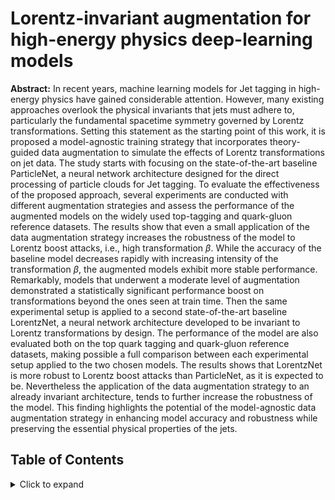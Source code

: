 # Lorentz-invariant augmentation for high-energy physics deep-learning models

**Abstract:** In recent years, machine learning models for Jet tagging in high-energy physics have gained considerable attention. However, many existing approaches overlook the physical invariants that jets must adhere to, particularly the fundamental spacetime symmetry governed by Lorentz transformations. Setting this statement as the starting point of this work, it is proposed a model-agnostic training strategy that incorporates theory-guided data augmentation to simulate the effects of Lorentz transformations on jet data. The study starts with focusing on the state-of-the-art baseline ParticleNet, a neural network architecture designed for the direct processing of particle clouds for Jet tagging. To evaluate the effectiveness of the proposed approach, several experiments are conducted with different augmentation strategies and assess the performance of the augmented models on the widely used top-tagging and quark-gluon reference datasets. The results show that even a small application of the data augmentation strategy increases the robustness of the model to Lorentz boost attacks, i.e., high transformation $\beta$. While the accuracy of the baseline model decreases rapidly with increasing intensity of the transformation $\beta$, the augmented models exhibit more stable performance. Remarkably, models that underwent a moderate level of augmentation demonstrated a statistically significant performance boost on transformations beyond the ones seen at train time. Then the same experimental setup is applied to a second state-of-the-art baseline LorentzNet, a neural network architecture developed to be invariant to Lorentz transformations by design. The performance of the model are also evaluated both on the top quark tagging and quark-gluon reference datasets, making possible a full comparison between each experimental setup applied to the two chosen models. The results shows that LorentzNet is more robust to Lorentz boost attacks than ParticleNet, as it is expected to be. Nevertheless the application of the data augmentation strategy to an already invariant architecture, tends to further increase the robustness of the model. This finding highlights the potential of the model-agnostic data augmentation strategy in enhancing model accuracy and robustness while preserving the essential physical properties of the jets.

## Table of Contents
<details>
<summary>Click to expand</summary>

- [Requirements](#requirements)
- [Datasets](#datasets)
  - [Top quark tagging](#top-quark-tagging)
  - [Quark-Gluon tagging](#quark-gluon-tagging)
- [Training](#training)

## Requirements
- Use the following command to install required packages.
    - ```pip install -r requirements.txt```
 
## Datasets

### Top quark tagging
The Top quark tagging dataset can be downloaded from [zenodo](https://doi.org/10.5281/zenodo.2603256). The default path is [`./dataset/toptagging/raw`](./dataset/toptagging/raw). 
The converted dataset used by LorentzNet can be downloaded from [this link](https://osf.io/7u3fk/?view_only=8c42f1b112ab4a43bcf208012f9db2df). Its default path is [`./dataset/toptagging/converted`](./dataset/toptagging/converted). 

### Quark-gluon tagging
The Quark-gluon tagging dataset can be downloaded from [cern](https://hqu.web.cern.ch/datasets/QuarkGluon/QuarkGluon.tar). The default path is [`./dataset/quarkgluon/raw`](./dataset/quarkgluon/raw). 
In the LorentzNet implementation the dataset is automatically downloaded from the package [EnergyFlow](https://energyflow.network/docs/datasets/) to its default path [`./dataset/quarkgluon/cache`](./dataset/quarkgluon/cache). 

## Training
To train the models:

```sh
python train.py --config config/model.yaml
```

All the insights and the model with best validation accuracy are automatically saved from [Weight&Biases](https://wandb.ai/)
